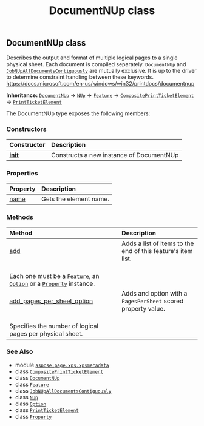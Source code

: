 ﻿---
title: DocumentNUp class
second_title: Aspose.Page for Python via .NET API References
description: 
type: docs
weight: 190
url: /python-net/aspose.page.xps.xpsmetadata/documentnup/
is_root: false
---

## DocumentNUp class

Describes the output and format of multiple logical pages to a single physical sheet.
Each document is compiled separately. `DocumentNUp` and [`JobNUpAllDocumentsContiguously`](/page/python-net/aspose.page.xps.xpsmetadata/jobnupalldocumentscontiguously)
are mutually exclusive. It is up to the driver to determine constraint handling between these keywords.
https://docs.microsoft.com/en-us/windows/win32/printdocs/documentnup



**Inheritance:** [`DocumentNUp`](/page/python-net/aspose.page.xps.xpsmetadata/documentnup) → 
[`NUp`](/page/python-net/aspose.page.xps.xpsmetadata/nup) → 
[`Feature`](/page/python-net/aspose.page.xps.xpsmetadata/feature) → 
[`CompositePrintTicketElement`](/page/python-net/aspose.page.xps.xpsmetadata/compositeprintticketelement) → 
[`PrintTicketElement`](/page/python-net/aspose.page.xps.xpsmetadata/printticketelement)



The DocumentNUp type exposes the following members:

### Constructors
| Constructor | Description |
| :- | :- |
| [__init__](/page/python-net/aspose.page.xps.xpsmetadata/documentnup/__init__/#list) | Constructs a new instance of DocumentNUp |


### Properties
| Property | Description |
| :- | :- |
| [name](/page/python-net/aspose.page.xps.xpsmetadata/documentnup/name) | Gets the element name. |


### Methods
| Method | Description |
| :- | :- |
| [add](/page/python-net/aspose.page.xps.xpsmetadata/documentnup/add/#list) | Adds a list of items to the end of this feature's item list. <br/>Each one must be a [`Feature`](/page/python-net/aspose.page.xps.xpsmetadata/feature), an [`Option`](/page/python-net/aspose.page.xps.xpsmetadata/option) or a [`Property`](/page/python-net/aspose.page.xps.xpsmetadata/property) instance. |
| [add_pages_per_sheet_option](/page/python-net/aspose.page.xps.xpsmetadata/documentnup/add_pages_per_sheet_option/#int) | Adds and option with a `PagesPerSheet` scored property value.<br/>Specifies the number of logical pages per physical sheet. |



### See Also
* module [`aspose.page.xps.xpsmetadata`](..)
* class [`CompositePrintTicketElement`](/page/python-net/aspose.page.xps.xpsmetadata/compositeprintticketelement)
* class [`DocumentNUp`](/page/python-net/aspose.page.xps.xpsmetadata/documentnup)
* class [`Feature`](/page/python-net/aspose.page.xps.xpsmetadata/feature)
* class [`JobNUpAllDocumentsContiguously`](/page/python-net/aspose.page.xps.xpsmetadata/jobnupalldocumentscontiguously)
* class [`NUp`](/page/python-net/aspose.page.xps.xpsmetadata/nup)
* class [`Option`](/page/python-net/aspose.page.xps.xpsmetadata/option)
* class [`PrintTicketElement`](/page/python-net/aspose.page.xps.xpsmetadata/printticketelement)
* class [`Property`](/page/python-net/aspose.page.xps.xpsmetadata/property)
